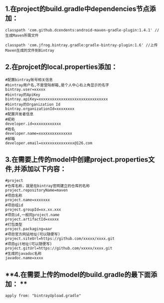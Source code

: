 ## **1.在project的build.gradle中dependencies节点添加：**

	classpath 'com.github.dcendents:android-maven-gradle-plugin:1.4.1' //生成Maven所需文件

	classpath 'com.jfrog.bintray.gradle:gradle-bintray-plugin:1.6' //上传Maven生成的文件到Bintray

## **2.在projcet的local.properties添加：**
	#配置bintray账号相关信息
	#bintray用户名,不是登陆邮箱,是个人中心右上角显示的名字
	bintray.user=xxxxx
	#bintray的ApiKey
	bintray.apiKey=xxxxxxxxxxxxxxxxxxxxxxxxxxxxxxx
	#bintray的Organization Id
	bintray.organizationId=xxxxxxxx
	#配置开发者信息
	#昵称
	developer.id=xxxxxxxxxxxx
	#姓名
	developer.name=xxxxxxxxxxxxxxx
	#邮箱
	developer.email=xxxxxxxxxxxxxxx@126.com

## **3.在需要上传的model中创建project.properties文件,并添加以下内容：**
	#project
	#仓库名称，就是在bintray官网建立的仓库的名称
	project.repositoryName=maven
	#项目名称
	project.name=xxxxxxx
	#项目组id
	project.groupId=xx.xx.xxx
	#项目id,一般同project.name
	project.artifactId=xxxxx
	#打包类型
	project.packaging=aar
	#项目官方网站地址(可以随便写)
	project.siteUrl=https://github.com/xxxxx/xxxx.git
	#项目git地址(可以随便写)
	project.gitUrl=https://github.com/xxxxx/xxxx.git
	#生成的javadoc名称
	javadoc.name=xxxx
## **4.在需要上传的model的build.gradle的最下面添加： **
 	apply from: "bintrayUpload.gradle"
